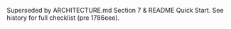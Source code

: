 Superseded by ARCHITECTURE.md Section 7 & README Quick Start. See history for full checklist (pre 1786eee).